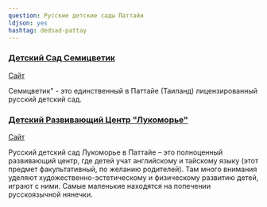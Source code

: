 ```yaml
---
question: Русские детские сады Паттайи
ldjson: yes
hashtag: dedsad-pattay
---
```


### [Детский Сад Семицветик](https://maps.app.goo.gl/B6wqNctY77mCauRH8)
[Сайт](http://www.7flowers-pattaya.com/)

Семицветик" - это единственный в Паттайе (Таиланд) лицензированный русский детский сад.

### [Детский Развивающий Центр "Лукоморье"](https://maps.app.goo.gl/M5zpGCqdgoBV2zek8)
[Сайт](http://www.pattayalukomorie.com/)

Русский детский сад Лукоморье в Паттайе – это полноценный развивающий центр, где детей учат английскому и тайскому языку (этот предмет факультативный, по желанию родителей). Там много внимания уделяют художественно-эстетическому и физическому развитию детей, играют с ними. Самые маленькие находятся на попечении русскоязычной нянечки.
